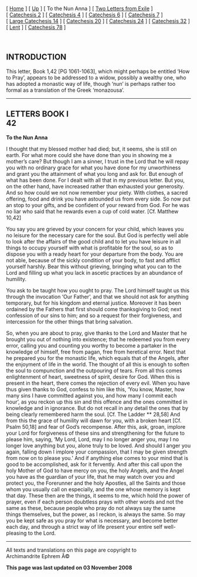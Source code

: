 \[ [Home](index.md) \] \[ [Up](theodore.md) \] \[ To the Nun Anna \]
\[ [Two Letters from Exile](exile-epp.md) \]
\[ [Catechesis 2](ths02.md) \] \[ [Catechesis 4](ths04.md) \]
\[ [Catechesis 6](ths06.md) \] \[ [Catechesis 7](ths07.md) \]
\[ [Large Catechesis 14](ths14l.md) \] \[ [Catechesis 20](ths20.md) \]
\[ [Catechesis 24](ths24.md) \] \[ [Catechesis 32](ths32.md) \]
\[ [Lent](lent.md) \] \[ [Catechesis 78](Ths78.md) \]

 

INTRODUCTION
------------

This letter, Book 1,42 \[PG 1061-1063\], which might perhaps be entitled
‘How to Pray’, appears to be addressed to a widow, possibly a wealthy
one, who has adopted a monastic way of life, though ‘nun’ is perhaps
rather too formal as a translation of the Greek ‘monazousa’.

------------------------------------------------------------------------

LETTERS BOOK I\
42
---------------

**To the Nun Anna**

I thought that my blessed mother had died; but, it seems, she is still
on earth. For what more could she have done than you in showing me a
mother’s care? But though I am a sinner, I trust in the Lord that he
will repay you with no ordinary grace for what you have done for my
unworthiness and grant you the attainment of what you long and ask for.
But enough of what has been done. For I dealt with all that in my
previous letter. But you, on the other hand, have increased rather than
exhausted your generosity. And so how could we not now remember your
piety. With clothes, a sacred offering, food and drink you have
astounded us from every side. So now put an stop to your gifts, and be
confident of your reward from God. For he was no liar who said that he
rewards even a cup of cold water. \[Cf. Matthew 10,42\]

You say you are grieved by your concern for your child, which leaves you
no leisure for the necessary care for the soul. But God is perfectly
well able to look after the affairs of the good child and to let you
have leisure in all things to occupy yourself with what is profitable
for the soul, so as to dispose you with a ready heart for your departure
from the body. You are not able, because of the sickly condition of your
body, to fast and afflict yourself harshly. Bear this without grieving,
bringing what you can to the Lord and filling up what you lack in
ascetic practices by an abundance of humility.

You ask to be taught how you ought to pray. The Lord himself taught us
this through the invocation ‘Our Father’, and that we should not ask for
anything temporary, but for his kingdom and eternal justice. Moreover it
has been ordained by the Fathers that first should come thanksgiving to
God; next confession of our sins to him; and so a request for their
forgiveness, and intercession for the other things that bring salvation.

So, when you are about to pray, give thanks to the Lord and Master that
he brought you out of nothing into existence; that he redeemed you from
every error, calling you and counting you worthy to become a partaker in
the knowledge of himself, free from pagan, free from heretical error.
Next that he prepared you for the monastic life, which equals that of
the Angels, after the enjoyment of life in the world. The thought of all
this is enough to soften the soul to compunction and the outpouring of
tears. From all this comes enlightenment of heart, sweetness of spirit,
desire for God. When this is present in the heart, there comes the
rejection of every evil. When you have thus given thanks to God, confess
to him like this, ‘You know, Master, how many sins I have committed
against you, and how many I commit each hour’, as you reckon up this sin
and this offence and the ones committed in knowledge and in ignorance.
But do not recall in any detail the ones that by being clearly
remembered harm the soul. \[Cf. The Ladder ** 28,58\] And from this the
grace of humility will dawn for you, with a broken heart \[Cf. Psalm
50,18\] and fear of God’s recompense. After this, ask, groan, implore
your Lord for forgiveness of these sins and strengthening for the future
to please him, saying, ‘My Lord, Lord, may I no longer anger you, may I
no longer love anything but you, alone truly to be loved. And should I
anger you again, falling down I implore your compassion, that I may be
given strength from now on to please you.’ And if anything else comes to
your mind that is good to be accomplished, ask for it fervently. And
after this call upon the holy Mother of God to have mercy on you, the
holy Angels, and the Angel you have as the guardian of your life, that
he may watch over you and protect you, the Forerunner and the holy
Apostles, all the Saints and those whom you usually call on especially,
and the one whose memory is kept that day. These then are the things, it
seems to me, which hold the power of prayer, even if each person
doubtless prays with other words and not the same as these, because
people who pray do not always say the same things themselves, but the
power, as I reckon, is always the same. So may you be kept safe as you
pray for what is necessary, and become better each day, and through a
strict way of life present your entire self well-pleasing to the Lord.

------------------------------------------------------------------------

All texts and translations on this page are copyright to\
Archimandrite Ephrem Â©

**This page was last updated on 03 November 2008**
